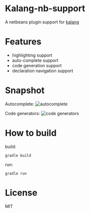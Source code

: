 # Kalang-nb-support
A netbeans plugin support for [kalang](https://github.com/kasonyang/kalang)

# Features

* highlighting support
* auto-complete support
* code generation support
* declaration navigation support

# Snapshot

Autocomplete:
![autocomplete](raw/master/snapshot/autocomplete.png)

Code generators:
![code generators](raw/master/snapshot/codegen.png)

# How to build

build:

```
gradle build
```

run:

```
gradle run
```

# License

MIT